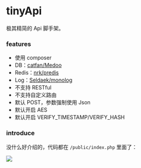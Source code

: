 # tinyApi

极其精简的 Api 脚手架。

### features

- 使用 composer
- DB：[catfan/Medoo](https://github.com/catfan/Medoo)
- Redis：[nrk/predis](https://github.com/nrk/predis)
- Log：[Seldaek/monolog](https://github.com/Seldaek/monolog)
- 不支持 RESTful
- 不支持自定义路由
- 默认 POST，参数强制使用 Json
- 默认开启 AES
- 默认开启 VERIFY_TIMESTAMP/VERIFY_HASH

### introduce

没什么好介绍的，代码都在 `/public/index.php` 里面了：

![](https://raw.githubusercontent.com/LemonLone/tinyApi/master/screenshot.png)